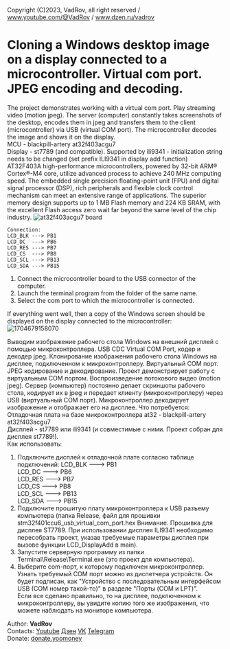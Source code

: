 Copyright (C)2023, VadRov, all right reserved / www.youtube.com/@VadRov / www.dzen.ru/vadrov
# Cloning a Windows desktop image on a display connected to a microcontroller. Virtual com port. JPEG encoding and decoding.
The project demonstrates working with a virtual com port. Play streaming video (motion jpeg). The server (computer) constantly takes screenshots of the desktop, encodes them in jpeg and transfers them to the client (microcontroller) via USB (virtual COM port). The microcontroller decodes the image and shows it on the display.\
MCU - blackpill-artery at32f403acgu7\
Display - st7789 (and compatible). Supported by ili9341 - initialization string needs to be changed (set prefix ILI9341 in display add function)\
AT32F403A high-performance microcontrollers, powered by 32-bit ARM® Cortex®-M4 core, utilize advanced process to achieve 240 MHz computing speed. The embedded single precision floating-point unit (FPU) and digital signal processor (DSP), rich peripherals and flexible clock control mechanism can meet an extensive range of applications. The superior memory design supports up to 1 MB Flash memory and 224 KB SRAM, with the excellent Flash access zero wait far beyond the same level of the chip industry.
![at32f403acgu7 board](https://github.com/vadrov/AT32F403ACGU7_display_spi_dma_st7789_ili9341/assets/111627147/e2e03925-22c7-4f26-88f4-a398f9c42ef4)
```
Connection:
LCD_BLK ---> PB1
LCD_DC  ---> PB6
LCD_RES ---> PB7
LCD_CS  ---> PB8
LCD_SCL ---> PB13
LCD_SDA ---> PB15
```
1. Connect the microcontroller board to the USB connector of the computer.
2. Launch the terminal program from the folder of the same name.
3. Select the com port to which the microcontroller is connected.

If everything went well, then a copy of the Windows screen should be displayed on the display connected to the microcontroller:
![1704679158070](https://github.com/vadrov/stm32f401ccu6-usb-vcp-clone-windows-desktop-to-display/assets/111627147/105a61d5-7477-465b-ad95-42c0ddf2ef16)

Выводим изображение рабочего стола Windows на внешний дисплей с помощью микроконтроллера. USB CDC Virtual COM Port, кодер и декодер jpeg. Клонирование изображения рабочего стола Windows на дисплее, подключенном к микроконтроллеру. Виртуальный COM порт. JPEG кодирование и декодирование. Проект демонстрирует работу с виртуальным COM портом. Воспроизведение потокового видео (motion jpeg). Сервер (компьютер) постоянно делает скриншоты рабочего стола, кодирует их в jpeg и передает клиенту (микроконтроллеру) через USB (виртуальный COM порт). Микроконтроллер декодирует изображение и отображает его на дисплее. Что потребуется:\
Отладочная плата на базе микроконтроллера at32 - blackpill-artery at32f403acgu7\
Дисплей - st7789 или ili9341 (и совместимые с ними. Проект собран для дисплея st7789!).\
Как использовать:
1. Подключите дисплей к отладочной плате согласно таблице подключений:
LCD_BLK ---> PB1\
LCD_DC  ---> PB6\
LCD_RES ---> PB7\
LCD_CS  ---> PB8\
LCD_SCL ---> PB13\
LCD_SDA ---> PB15
2. Подключите прошитую плату микроконтроллера к USB разъему компьютера (папка Release, файл для прошивки stm32f401ccu6_usb_virtual_com_port.hex Внимание. Прошивка для дисплея ST7789. При использовании дисплея ILI9341 необходимо пересобрать проект, указав требуемые параметры дисплея при вызове функции LCD_DisplayAdd в main).
3. Запустите серверную программу из папки Terminal\Release\Terminal.exe (это проект для компьютера).
4. Выберите com-порт, к которому подключен микроконтроллер. Узнать требуемый COM порт можно из диспетчера устройств. Он будет подписан, как "Устройство с последовательным интерфейсом USB (COM номер такой-то)" в разделе  "Порты (COM и LPT)". \
Если все сделано правильно, то на дисплее, подключенном к микроконтроллеру, вы увидите копию того  же изображения, что можете наблюдать на мониторе компьютера.

Author: **VadRov**\
Contacts: [Youtube](https://www.youtube.com/@VadRov) [Дзен](https://dzen.ru/vadrov) [VK](https://vk.com/vadrov) [Telegram](https://t.me/vadrov_channel)\
Donate: [donate.yoomoney](https://yoomoney.ru/to/4100117522443917)
